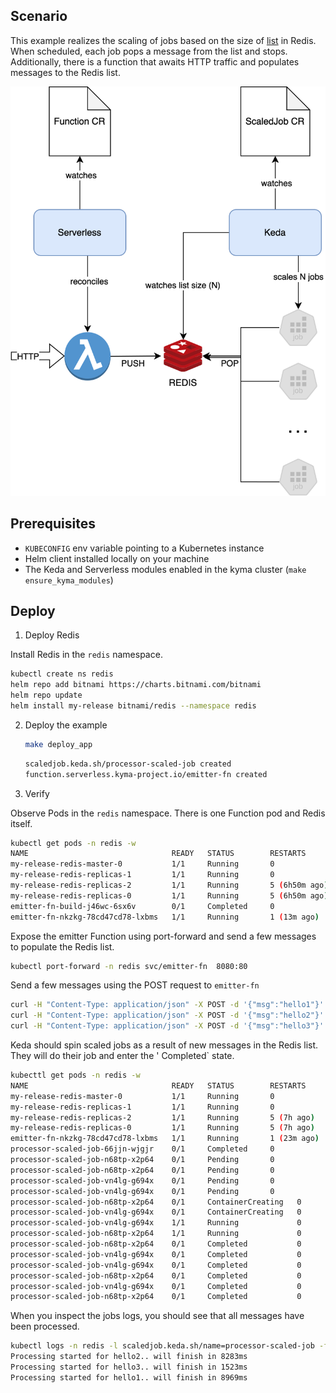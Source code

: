 ## Scenario

This example realizes the scaling of jobs based on the size of [list](https://redis.io/docs/data-types/lists/) in Redis.
When scheduled, each job pops a message from the list and stops.
Additionally, there is a function that awaits  HTTP traffic and populates messages to the Redis list.

![diagram](assets/scenario.drawio.svg)

## Prerequisites

 - `KUBECONFIG` env variable pointing to a Kubernetes instance
 - Helm client installed locally on your machine
 - The Keda and Serverless modules enabled in the kyma cluster (`make ensure_kyma_modules`)


## Deploy 

1. Deploy Redis

Install Redis in the `redis` namespace.

   ```sh
   kubectl create ns redis
   helm repo add bitnami https://charts.bitnami.com/bitnami
   helm repo update
   helm install my-release bitnami/redis --namespace redis
   ```

2. Deploy the example

   ```sh
   make deploy_app
   ```

   ```sh
   scaledjob.keda.sh/processor-scaled-job created
   function.serverless.kyma-project.io/emitter-fn created
   ```

3. Verify

Observe Pods in the `redis` namespace. There is one Function pod and Redis itself.
   ```sh
   kubectl get pods -n redis -w
   NAME                                READY   STATUS        RESTARTS        AGE
   my-release-redis-master-0           1/1     Running       0               9h
   my-release-redis-replicas-1         1/1     Running       0               9h
   my-release-redis-replicas-2         1/1     Running       5 (6h50m ago)   21h
   my-release-redis-replicas-0         1/1     Running       5 (6h50m ago)   21h
   emitter-fn-build-j46wc-6sx6v        0/1     Completed     0               14m
   emitter-fn-nkzkg-78cd47cd78-lxbms   1/1     Running       1 (13m ago)     14m
   ```

Expose the emitter Function using port-forward and send a few messages to populate the Redis list.

   ```sh
   kubectl port-forward -n redis svc/emitter-fn  8080:80
   ```

Send a few messages using the POST request to `emitter-fn`

   ```sh
   curl -H "Content-Type: application/json" -X POST -d '{"msg":"hello1"}' localhost:8080
   curl -H "Content-Type: application/json" -X POST -d '{"msg":"hello2"}' localhost:8080
   curl -H "Content-Type: application/json" -X POST -d '{"msg":"hello3"}' localhost:8080
   ```

Keda should spin scaled jobs as a result of new messages in the Redis list. They will do their job and enter the ' Completed` state.

   ```sh
   kubecttl get pods -n redis -w 
   NAME                                READY   STATUS        RESTARTS      AGE
   my-release-redis-master-0           1/1     Running       0             10h
   my-release-redis-replicas-1         1/1     Running       0             10h
   my-release-redis-replicas-2         1/1     Running       5 (7h ago)    21h
   my-release-redis-replicas-0         1/1     Running       5 (7h ago)    21h
   emitter-fn-nkzkg-78cd47cd78-lxbms   1/1     Running       1 (23m ago)   24m
   processor-scaled-job-66jjn-wjgjr    0/1     Completed     0             12s
   processor-scaled-job-n68tp-x2p64    0/1     Pending       0             0s
   processor-scaled-job-n68tp-x2p64    0/1     Pending       0             0s
   processor-scaled-job-vn4lg-g694x    0/1     Pending       0             0s
   processor-scaled-job-vn4lg-g694x    0/1     Pending       0             0s
   processor-scaled-job-n68tp-x2p64    0/1     ContainerCreating   0             0s
   processor-scaled-job-vn4lg-g694x    0/1     ContainerCreating   0             0s
   processor-scaled-job-vn4lg-g694x    1/1     Running             0             2s
   processor-scaled-job-n68tp-x2p64    1/1     Running             0             2s
   processor-scaled-job-n68tp-x2p64    0/1     Completed           0             3s
   processor-scaled-job-vn4lg-g694x    0/1     Completed           0             3s
   processor-scaled-job-vn4lg-g694x    0/1     Completed           0             5s
   processor-scaled-job-n68tp-x2p64    0/1     Completed           0             5s
   processor-scaled-job-vn4lg-g694x    0/1     Completed           0             6s
   processor-scaled-job-n68tp-x2p64    0/1     Completed           0             6s
   ```

When you inspect the jobs logs, you should see that all messages have been processed.
   ```sh
   kubectl logs -n redis -l scaledjob.keda.sh/name=processor-scaled-job -f
   Processing started for hello2.. will finish in 8283ms
   Processing started for hello3.. will finish in 1523ms
   Processing started for hello1.. will finish in 8969ms
   ```
